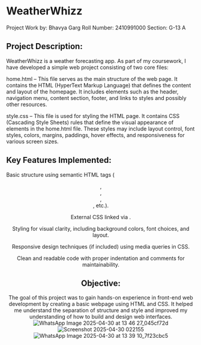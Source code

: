 # WeatherWhizz
Project Work by: Bhavya Garg
Roll Number: 2410991000
Section: G-13 A

## Project Description:
WeatherWhizz is a weather forecasting app.
As part of my coursework, I have developed a simple web project consisting of two core files:

home.html – This file serves as the main structure of the web page. It contains the HTML (HyperText Markup Language) that defines the content and layout of the homepage. It includes elements such as the header, navigation menu, content section, footer, and links to styles and possibly other resources.

style.css – This file is used for styling the HTML page. It contains CSS (Cascading Style Sheets) rules that define the visual appearance of elements in the home.html file. These styles may include layout control, font styles, colors, margins, paddings, hover effects, and responsiveness for various screen sizes.

## Key Features Implemented:
Basic structure using semantic HTML tags (<header>, <nav>, <main>, <footer>, etc.).

External CSS linked via <link rel="stylesheet" href="style.css">.

Styling for visual clarity, including background colors, font choices, and layout.

Responsive design techniques (if included) using media queries in CSS.

Clean and readable code with proper indentation and comments for maintainability.

## Objective:
The goal of this project was to gain hands-on experience in front-end web development by creating a basic webpage using HTML and CSS. It helped me understand the separation of structure and style and improved my understanding of how to build and design web interfaces.
![WhatsApp Image 2025-04-30 at 13 46 27_045cf72d](https://github.com/user-attachments/assets/fd9ddcd1-f05e-4998-91f6-b4b4859c4b11)
![Screenshot 2025-04-30 022155](https://github.com/user-attachments/assets/161f7f80-26ab-4279-824c-09976458adbd)
![WhatsApp Image 2025-04-30 at 13 39 10_7f23cbc5](https://github.com/user-attachments/assets/08f910d6-5ed6-4faf-b319-ba13fea7aad1)
